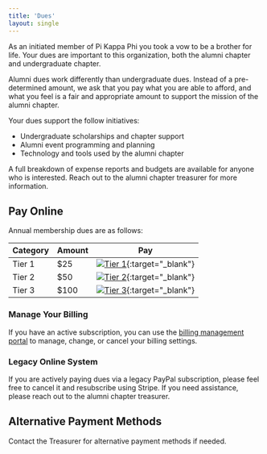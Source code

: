 ```yaml
---
title: 'Dues'
layout: single
---
```


As an initiated member of Pi Kappa Phi you took a vow to be a brother for life.
Your dues are important to this organization, both the alumni chapter and undergraduate chapter.

Alumni dues work differently than undergraduate dues. Instead of a pre-determined amount, we ask that
you pay what you are able to afford, and what you feel is a fair and appropriate amount to support
the mission of the alumni chapter.

Your dues support the follow initiatives:

- Undergraduate scholarships and chapter support
- Alumni event programming and planning
- Technology and tools used by the alumni chapter

A full breakdown of expense reports and budgets are available for anyone who is interested.
Reach out to the alumni chapter treasurer for more information.

## Pay Online

Annual membership dues are as follows:

| Category | Amount | Pay                                                                                                                         |
| -------- | ------ | --------------------------------------------------------------------------------------------------------------------------- |
| Tier 1   | $25    | [![Tier 1](https://img.shields.io/badge/Tier%201-Stripe-blue)](https://buy.stripe.com/cN2eW4gQgd9Ad4kfYY){:target="_blank"} |
| Tier 2   | $50    | [![Tier 2](https://img.shields.io/badge/Tier%202-Stripe-blue)](https://buy.stripe.com/bIY01a9nO5H87K04gh){:target="_blank"} |
| Tier 3   | $100   | [![Tier 3](https://img.shields.io/badge/Tier%203-Stripe-blue)](https://buy.stripe.com/bIY29ieI8edE7K0146){:target="_blank"} |

### Manage Your Billing

If you have an active subscription, you can use the [billing management portal](https://billing.stripe.com/p/login/eVaeWMdwedsddQA3cc)
to manage, change, or cancel your billing settings.

### Legacy Online System

If you are actively paying dues via a legacy PayPal subscription, please feel free to cancel it
and resubscribe using Stripe. If you need assistance, please reach out to the alumni chapter treasurer.

## Alternative Payment Methods

Contact the Treasurer for alternative payment methods if needed.

